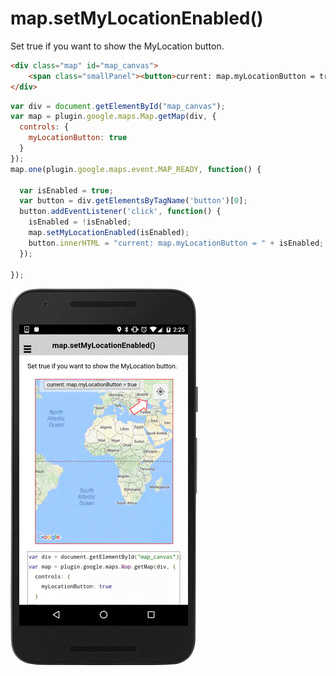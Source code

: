# map.setMyLocationEnabled()

Set true if you want to show the MyLocation button.

```html
<div class="map" id="map_canvas">
    <span class="smallPanel"><button>current: map.myLocationButton = true</button></span>
</div>
```

```js
var div = document.getElementById("map_canvas");
var map = plugin.google.maps.Map.getMap(div, {
  controls: {
    myLocationButton: true
  }
});
map.one(plugin.google.maps.event.MAP_READY, function() {

  var isEnabled = true;
  var button = div.getElementsByTagName('button')[0];
  button.addEventListener('click', function() {
    isEnabled = !isEnabled;
    map.setMyLocationEnabled(isEnabled);
    button.innerHTML = "current: map.myLocationButton = " + isEnabled;
  });

});
```

![](image.gif)

